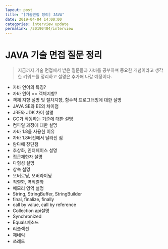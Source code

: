 ```yaml
---
layout: post
title: "[기술면접 정리] JAVA"
date: 2019-04-04 14:00:00
categories: interview update
permalink: /20190404/interview
---
```


# JAVA 기술 면접 질문 정리

> 지금까지 기술 면접에서 받은 질문들과 자바를 공부하며 중요한 개념이라고 생각한 키워드를 정리하고 설명은 추가해 나갈 예정이다.

- 자바 언어의 특징?
- 자바 언어 == 객체지향? 
- 객체 지향 설명 및 절차지향, 함수적 프로그래밍에 대한 설명
- JAVA SE와 EE의 차이점 
- JRE와 JDK 차이 설명
- GC가 작동하는 기준에 대한 설명
- 컴파일 과정에 대한 설명
- 자바 1.8을 사용한 이유
- 자바 1.8버전에서 달라진 점
- 람다에 장단점
- 추상화, 인터페이스 설명
- 접근제한자 설명
- 다형성 설명
- 상속 설명
- 오버로딩, 오버라이딩 
- 직렬화, 역직렬화
- 메모리 영역 설명
- String, StringBuffer, StringBuilder
- final, finalize, finally
- call by value, call by reference
- Collection api설명
- Synchronized 
- Equals메소드
- 리플렉션
- 제네릭 
- 쓰레드